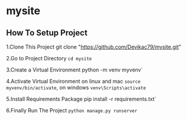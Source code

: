 # mysite

## How To Setup Project

1.Clone This Project git clone "https://github.com/Devikac79/mysite.git"

2.Go to Project Directory `cd mysite`

3.Create a Virtual Environment  python -m venv myvenv`

4.Activate Virtual Environment on linux and mac  `source myvenv/bin/activate`, on windows `venv\Scripts\activate`

5.Install Requirements Package  pip install -r requirements.txt`

6.Finally Run The Project `python manage.py runserver`
